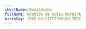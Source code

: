 ```yaml
---
shortName: Ronaldinho
fullName: Ronaldo de Assis Moreira
birthDay: 1980-03-21T17:55:09.789Z
---
```

